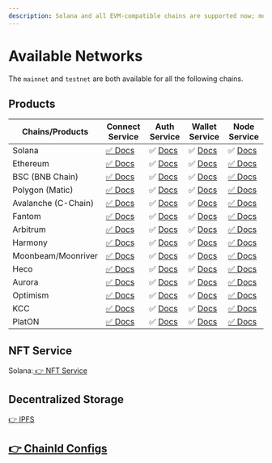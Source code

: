 ```yaml
---
description: Solana and all EVM-compatible chains are supported now; more are coming.
---
```


# Available Networks

The `mainnet` and `testnet` are both available for all the following chains.

## Products

| Chains/Products     | Connect Service            | Auth Service                              | Wallet Service                              | Node Service                              |
| ------------------- | -------------------------- | ----------------------------------------- | ------------------------------------------- | ----------------------------------------- |
| Solana              | [✅ Docs](broken-reference) | ✅ [Docs](../auth-service/introduction.md) | ✅ [Docs](../wallet-service/introduction.md) | ✅ [Docs](../node-service/solana-api/)     |
| Ethereum            | [✅ Docs](broken-reference) | ✅ [Docs](../auth-service/introduction.md) | ✅ [Docs](../wallet-service/introduction.md) | [✅ Docs](../node-service/evm-chains-api/) |
| BSC (BNB Chain)     | [✅ Docs](broken-reference) | ✅ [Docs](../auth-service/introduction.md) | ✅ [Docs](../wallet-service/introduction.md) | [✅ Docs](../node-service/evm-chains-api/) |
| Polygon (Matic)     | [✅ Docs](broken-reference) | ✅ [Docs](../auth-service/introduction.md) | ✅ [Docs](../wallet-service/introduction.md) | [✅ Docs](../node-service/evm-chains-api/) |
| Avalanche (C-Chain) | [✅ Docs](broken-reference) | ✅ [Docs](../auth-service/introduction.md) | ✅ [Docs](../wallet-service/introduction.md) | [✅ Docs](../node-service/evm-chains-api/) |
| Fantom              | [✅ Docs](broken-reference) | ✅ [Docs](../auth-service/introduction.md) | ✅ [Docs](../wallet-service/introduction.md) | [✅ Docs](../node-service/evm-chains-api/) |
| Arbitrum            | [✅ Docs](broken-reference) | ✅ [Docs](../auth-service/introduction.md) | ✅ [Docs](../wallet-service/introduction.md) | [✅ Docs](../node-service/evm-chains-api/) |
| Harmony             | [✅ Docs](broken-reference) | ✅ [Docs](../auth-service/introduction.md) | ✅ [Docs](../wallet-service/introduction.md) | [✅ Docs](../node-service/evm-chains-api/) |
| Moonbeam/Moonriver  | [✅ Docs](broken-reference) | ✅ [Docs](../auth-service/introduction.md) | ✅ [Docs](../wallet-service/introduction.md) | [✅ Docs](../node-service/evm-chains-api/) |
| Heco                | [✅ Docs](broken-reference) | ✅ [Docs](../auth-service/introduction.md) | ✅ [Docs](../wallet-service/introduction.md) | [✅ Docs](../node-service/evm-chains-api/) |
| Aurora              | [✅ Docs](broken-reference) | ✅ [Docs](../auth-service/introduction.md) | ✅ [Docs](../wallet-service/introduction.md) | [✅ Docs](../node-service/evm-chains-api/) |
| Optimism            | [✅ Docs](broken-reference) | ✅ [Docs](../auth-service/introduction.md) | ✅ [Docs](../wallet-service/introduction.md) | [✅ Docs](../node-service/evm-chains-api/) |
| KCC                 | [✅ Docs](broken-reference) | ✅ [Docs](../auth-service/introduction.md) | ✅ [Docs](../wallet-service/introduction.md) | [✅ Docs](../node-service/evm-chains-api/) |
| PlatON              | [✅ Docs](broken-reference) | ✅ [Docs](../auth-service/introduction.md) | ✅ [Docs](../wallet-service/introduction.md) | [✅ Docs](../node-service/evm-chains-api/) |

## NFT Service

Solana:[ 👉 NFT Service](../nft-service/solana-nft-service/)

## Decentralized Storage

[👉 IPFS](../ipfs-service.md)

## [👉 ChainId Configs](../node-service/evm-chains-api/#structure)

